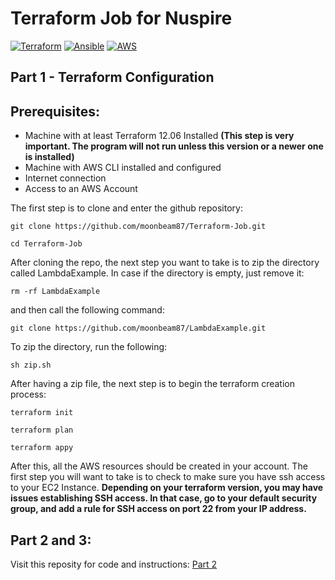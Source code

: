 # Terraform Job for Nuspire

[![Terraform](https://img.shields.io/badge/Built%20With-Terraform-blueviolet?style=for-the-badge)](https://www.terraform.io/) [![Ansible](https://img.shields.io/badge/Built%20With-Ansible-red?style=for-the-badge)](https://www.ansible.com/)
[![AWS](https://img.shields.io/badge/Built%20With-AWS-orange?style=for-the-badge)](https://aws.amazon.com/)

## Part 1 - Terraform Configuration
## Prerequisites:
 - Machine with at least Terraform 12.06 Installed **(This step is very important. The program will not run unless this version or a newer one is installed)**
 - Machine with AWS CLI installed and configured
 - Internet connection
 - Access to an AWS Account

The first step is to clone and enter the github repository:

`git clone https://github.com/moonbeam87/Terraform-Job.git`

`cd Terraform-Job`

After cloning the repo, the next step you want to take is to zip the directory called LambdaExample. In case if the directory is empty, just remove it:

`rm -rf LambdaExample`

and then call the following command:

`git clone https://github.com/moonbeam87/LambdaExample.git`

To zip the directory, run the following:

`sh zip.sh`

After having a zip file, the next step is to begin the terraform creation process:

`terraform init`

`terraform plan`

`terraform appy`

After this, all the AWS resources should be created in your account. The first step you will want to take is to check to make sure you have ssh access to your EC2 Instance. **Depending on your terraform version, you may have issues establishing SSH access. In that case, go to your default security group, and add a rule for SSH access on port 22 from your IP address.**

## Part 2 and 3:
Visit this reposity for code and instructions:
[Part 2](https://github.com/moonbeam87/terraform-job-ansible.git)

